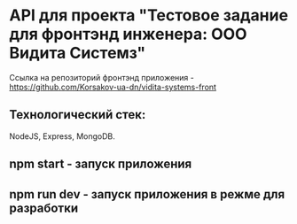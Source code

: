 # API для проекта "Тестовое задание для фронтэнд инженера: ООО Видита Системз"
Ссылка на репозиторий фронтэнд приложения -
https://github.com/Korsakov-ua-dn/vidita-systems-front
## Технологический стек:
NodeJS, Express, MongoDB.

## npm start - запуск приложения
## npm run dev - запуск приложения в режме для разработки
